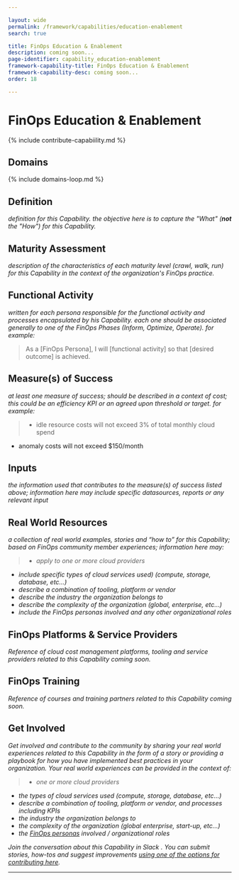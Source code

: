 ```yaml
---

layout: wide
permalink: /framework/capabilities/education-enablement
search: true

title: FinOps Education & Enablement
description: coming soon...
page-identifier: capability_education-enablement
framework-capability-title: FinOps Education & Enablement
framework-capability-desc: coming soon...
order: 18

---
```


# FinOps Education & Enablement

{% include contribute-capabiility.md %}

## Domains
<!-- _x-ref to the FinOps Domain(s) to which this Capability corresponds_ -->
{% include domains-loop.md %}


## Definition
_definition for this Capability.  the objective here is to capture the "What" (**not** the "How") for this Capability._


## Maturity Assessment
_description of the characteristics of each maturity level (crawl, walk, run) for this Capability in the context of the organization's FinOps practice._



## Functional Activity
_written for each persona responsible for the functional activity and processes encapsulated by his Capability.  each one should be associated generally to one of the FinOps Phases (Inform, Optimize, Operate). for example:_
>As a [FinOps Persona], I will [functional activity] so that [desired outcome] is achieved.



## Measure(s) of Success
_at least one measure of success; should be described in a context of cost; this could be an efficiency KPI or an agreed upon threshold or target._
_for example:_
>* idle resource costs will not exceed 3% of total monthly cloud spend
* anomaly costs will not exceed $150/month



## Inputs
_the information used that contributes to the measure(s) of success listed above; information here may include specific datasources, reports or any relevant input_


<!-- ####### Real World Resources ####### -->
## Real World Resources
_a collection of real world examples, stories and “how to” for this Capability; based on FinOps community member experiences; information here may:_
>* _apply to one or more cloud providers_
* _include specific types of cloud services used) (compute, storage, database, etc...)_
* _describe a combination of  tooling, platform or vendor_
* _describe the industry the organization belongs to_
* _describe the complexity of the organization (global, enterprise, etc…)_
* _include the FinOps personas involved and any other organizational roles_


## FinOps Platforms & Service Providers
_Reference of cloud cost management platforms, tooling and service providers related to this Capability coming soon._


## FinOps Training
_Reference of courses and training partners related to this Capability coming soon._



## Get Involved

_Get involved and contribute to the community by sharing your real world experiences related to this Capability in the form of a story or providing a playbook for how you have implemented best practices in your organization. Your real world experiences can be provided in the context of:_

>* _one or more cloud providers_
* _the types of cloud services used (compute, storage, database, etc...)_
* _describe a combination of  tooling, platform or vendor, and processes including KPIs_
* _the industry the organization belongs to_
* _the complexity of the organization (global enterprise, start-up, etc…)_
* _the [FinOps personas](https://www.finops.org/framework/personas/) involved / organizational roles_

_Join the conversation about this Capability in Slack <!-- [insert name and link to Slack channel here] -->. You can submit stories, how-tos and suggest improvements [using one of the options for contributing here](https://www.finops.org/introduction/how-to-contribute/)._

---
